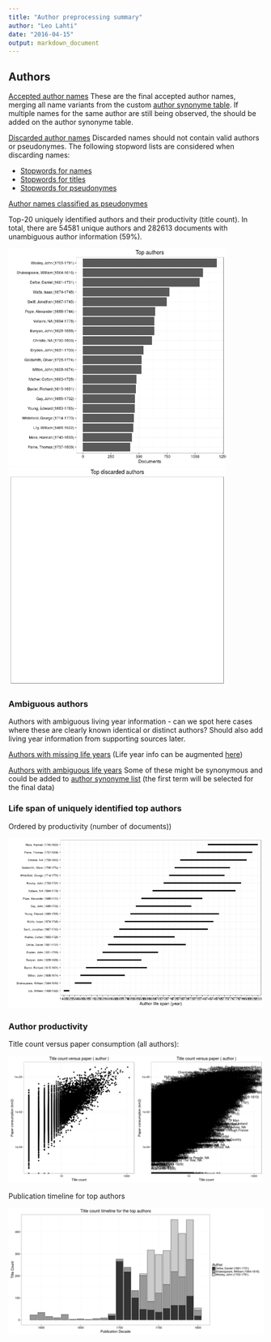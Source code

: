 ```yaml
---
title: "Author preprocessing summary"
author: "Leo Lahti"
date: "2016-04-15"
output: markdown_document
---
```


## Authors

[Accepted author names](output.tables/author_accepted.csv) These are the final accepted author names, merging all name variants from the custom [author synonyme table](https://github.com/rOpenGov/bibliographica/blob/master/inst/extdata/ambiguous-authors.csv). If multiple names for the same author are still being observed, the should be added on the author synonyme table.

[Discarded author names](output.tables/author_discarded.csv) Discarded names should not contain valid authors or pseudonymes. The following stopword lists are considered when discarding names:
  * [Stopwords for names](https://github.com/rOpenGov/bibliographica/blob/master/inst/extdata/stopwords_for_names.csv)
  * [Stopwords for titles](https://github.com/rOpenGov/bibliographica/blob/master/inst/extdata/stopwords_titles.csv)
  * [Stopwords for pseudonymes](https://github.com/rOpenGov/bibliographica/blob/master/inst/extdata/stopwords_pseudonymes.csv)    

[Author names classified as pseudonymes](output.tables/author_pseudonymes.csv) 


Top-20 uniquely identified authors and their productivity (title count). In total, there are 54581 unique authors and 282613 documents with unambiguous author information (59%).

<img src="figure/summaryauthors-1.png" title="plot of chunk summaryauthors" alt="plot of chunk summaryauthors" width="430px" /><img src="figure/summaryauthors-2.png" title="plot of chunk summaryauthors" alt="plot of chunk summaryauthors" width="430px" />

### Ambiguous authors

Authors with ambiguous living year information - can we spot here
cases where these are clearly known identical or distinct authors?
Should also add living year information from supporting sources later.

[Authors with missing life years](output.tables/authors_missing_lifeyears.csv) (Life year info can be augmented [here](https://github.com/rOpenGov/bibliographica/blob/master/inst/extdata/author_info.csv))

[Authors with ambiguous life years](output.tables/author_life_ambiguous.csv) Some of these might be synonymous and could be added to [author synonyme list](https://github.com/rOpenGov/bibliographica/blob/master/inst/extdata/ambiguous-authors.csv) (the first term will be selected for the final data)


### Life span of uniquely identified top authors

Ordered by productivity (number of documents))

![plot of chunk summaryauthorslife](figure/summaryauthorslife-1.png)


### Author productivity

Title count versus paper consumption (all authors):

![plot of chunk authortitlespapers](figure/authortitlespapers-1.png)

Publication timeline for top authors

![plot of chunk summaryTop10authorstimeline](figure/summaryTop10authorstimeline-1.png)




